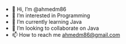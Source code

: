 - 👋 Hi, I’m @ahmedm86
- 👀 I’m interested in Programming
- 🌱 I’m currently learning Java
- 💞️ I’m looking to collaborate on Java
- 📫 How to reach me ahmedm86@gmail.com
<!---
ahmedm86/ahmedm86 is a ✨ special ✨ repository because its `README.md` (this file) appears on your GitHub profile.
You can click the Preview link to take a look at your changes.
--->
